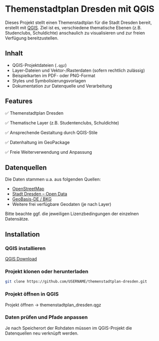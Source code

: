 # Themenstadtplan Dresden mit QGIS

Dieses Projekt stellt einen Themenstadtplan für die Stadt Dresden bereit, erstellt mit [QGIS](https://qgis.org/). Ziel ist es, verschiedene thematische Ebenen (z.B. Studenclubs, Schuldichte) anschaulich zu visualisieren und zur freien Verfügung bereitzustellen.

## Inhalt

- QGIS-Projektdateien (`.qgz`)
- Layer-Dateien und Vektor-/Rasterdaten (sofern rechtlich zulässig)
- Beispielkarten im PDF- oder PNG-Format
- Styles und Symbolisierungsvorlagen
- Dokumentation zur Datenquelle und Verarbeitung

## Features

✅ Themenstadtplan Dresden

✅ Thematische Layer (z.B. Studentenclubs, Schuldichte)

✅ Ansprechende Gestaltung durch QGIS-Stile

✅ Datenhaltung im GeoPackage

✅ Freie Weiterverwendung und Anpassung

## Datenquellen

Die Daten stammen u.a. aus folgenden Quellen:

- [OpenStreetMap](https://www.openstreetmap.org)
- [Stadt Dresden – Open Data](https://www.dresden.de/opendata)
- [GeoBasis-DE / BKG](https://www.geodatenzentrum.de)
- Weitere frei verfügbare Geodaten (je nach Layer)

Bitte beachte ggf. die jeweiligen Lizenzbedingungen der einzelnen Datensätze.

## Installation

### **QGIS installieren**  
   [QGIS Download](https://qgis.org/de/site/forusers/download.html)

### **Projekt klonen oder herunterladen**

   ```bash
   git clone https://github.com/USERNAME/themenstadtplan-dresden.git
  ```

### **Projekt öffnen in QGIS**

 Projekt öffnen → themenstadtplan_dresden.qgz

### **Daten prüfen und Pfade anpassen**

 Je nach Speicherort der Rohdaten müssen im QGIS-Projekt die Datenquellen neu verknüpft werden.
